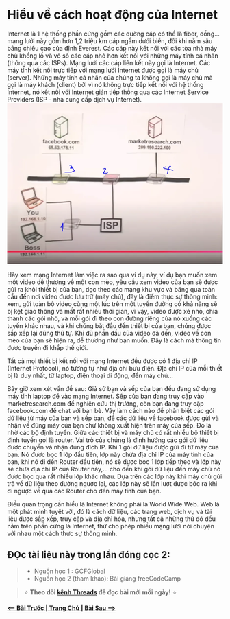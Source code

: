# Hiểu về cách hoạt động của Internet   
Internet là 1 hệ thống phần cứng gồm các đường cáp có thể là fiber, đồng…mạng lưới này gồm hơn 1,2 triệu km cáp ngầm dưới biển, đôi khi nằm sâu bằng chiều cao của đỉnh Everest. Các cáp này kết nối với các tòa nhà máy chủ khổng lồ và vô số các cáp nhỏ hơn kết nối với những máy tính cá nhân (thông qua các ISPs). Mạng lưới các cáp liên kết này gọi là Internet. Các máy tính kết nối trực tiếp với mạng lưới Internet được gọi là máy chủ (server). Những máy tính cá nhân của chúng ta không gọi là máy chủ mà gọi là máy khách (client) bởi vì nó không trực tiếp kết nối với hệ thống Internet, nó kết nối với Internet gián tiếp thông qua các Internet Service Providers (ISP - nhà cung cấp dịch vụ Internet).
![alt text](./images/internet.webp)

Hãy xem mạng Internet làm việc ra sao qua ví dụ này, ví dụ bạn muốn xem một video dễ thương về một con mèo, yêu cầu xem video của bạn sẽ được gửi ra khỏi thiết bị của bạn, dọc theo các mạng khu vực và băng qua toàn cầu đến nơi video được lưu trữ (máy chủ), đây là điểm thực sự thông minh: xem, gửi toàn bộ video cùng một lúc trên một tuyến đường có khả năng sẽ bị kẹt giao thông và mất rất nhiều thời gian, vì vậy, video được xé nhỏ, chia thành các gói nhỏ, và mỗi gói đi theo con đường riêng của nó xuống các tuyến khác nhau, và khi chúng bắt đầu đến thiết bị của bạn, chúng được sắp xếp lại đúng thứ tự. Khi đủ phần đầu của video đã đến, video về con mèo của bạn sẽ hiện ra, dễ thương như bạn muốn. Đây là cách mà thông tin được truyền đi khắp thế giới.

Tất cả mọi thiết bị kết nối với mạng Internet đều được có 1 địa chỉ IP (Internet Protocol), nó tương tự như địa chỉ bưu điện. ĐỊa chỉ IP của mỗi thiết bị là duy nhất, từ laptop, điện thoại di động, đến máy chủ…

Bây giờ xem xét vấn đề sau: Giả sử bạn và sếp của bạn đều đang sử dụng máy tính laptop để vào mạng Internet. Sếp của bạn đang truy cập vào marketresearch.com để nghiên cứu thị trường, còn bạn đang truy cập facebook.com để chat với bạn bè. Vậy làm cách nào để phân biệt các gói dữ liệu từ máy của bạn và sếp bạn, để các dữ liệu về facebook được gửi và nhận về đúng máy của bạn chứ không xuất hiện trên máy của sếp. Đó là nhờ các bộ định tuyến. Giữa các thiết bị và máy chủ có rất nhiều bộ thiết bị định tuyến gọi là router. Vai trò của chúng là định hướng các gói dữ liệu được chuyển và nhận đúng đích IP. Khi 1 gói dữ liệu được gửi đi từ máy của bạn. Nó được bọc 1 lớp đầu tiên, lớp này chứa địa chỉ IP của máy tính của bạn, khi nó đi đến Router đầu tiên, nó sẽ được bọc 1 lớp tiếp theo và lớp này sẽ chưa địa chỉ IP của Router này,… cho đến khi gói dữ liệu đến máy chủ nó được bọc qua rất nhiều lớp khác nhau. Dựa trên các lớp này khi máy chủ gửi trả về dữ liệu theo đường ngược lại, các lớp này sẽ lần lượt được bóc ra khi đi ngược về qua các Router cho đến máy tính của bạn.

Điều quan trọng cần hiểu là Internet không phải là World Wide Web. Web là một phát minh tuyệt vời, đó là cách dữ liệu, các trang web, dịch vụ và tài liệu được sắp xếp, truy cập và địa chỉ hóa, nhưng tất cả những thứ đó đều nằm trên phần cứng là Internet, thứ cho phép nhiều mạng lưới nói chuyện với nhau một cách thực sự thông minh.

## ĐỌc tài liệu này trong lần đóng cọc 2:
>- Nguồn học 1 : GCFGlobal
>- Nguồn học 2 (tham khảo): Bài giảng freeCodeCamp



> ⭐ **Theo dõi [kênh Threads](https://www.threads.com/@kaitaku.88) để đọc bài mới mỗi ngày!** ⭐  

**[<== Bài Trước  ](./Day04-XYProblems.md)          |[  Trang Chủ  ](./README.md)|           [  Bài Sau ==>](link)**
